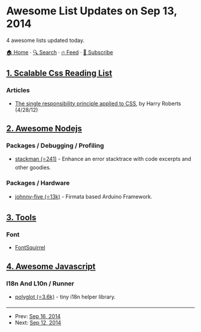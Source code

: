 # Awesome List Updates on Sep 13, 2014

4 awesome lists updated today.

[🏠 Home](/README.md) · [🔍 Search](https://www.trackawesomelist.com/search/) · [🔥 Feed](https://www.trackawesomelist.com/rss.xml) · [📮 Subscribe](https://trackawesomelist.us17.list-manage.com/subscribe?u=d2f0117aa829c83a63ec63c2f&id=36a103854c)



## [1. Scalable Css Reading List](/content/davidtheclark/scalable-css-reading-list/README.md)

### Articles

*   [The single responsibility principle applied to CSS](http://csswizardry.com/2012/04/the-single-responsibility-principle-applied-to-css/), by Harry Roberts (4/28/12)

## [2. Awesome Nodejs](/content/sindresorhus/awesome-nodejs/README.md)

### Packages / Debugging / Profiling

*   [stackman (⭐241)](https://github.com/watson/stackman) - Enhance an error stacktrace with code excerpts and other goodies.

### Packages / Hardware

*   [johnny-five (⭐13k)](https://github.com/rwaldron/johnny-five) - Firmata based Arduino Framework.

## [3. Tools](/content/lvwzhen/tools/README.md)

### Font

*   [FontSquirrel](http://www.fontsquirrel.com/)

## [4. Awesome Javascript](/content/sorrycc/awesome-javascript/README.md)

### I18n And L10n / Runner

*   [polyglot (⭐3.6k)](https://github.com/airbnb/polyglot.js) - tiny i18n helper library.

---

- Prev: [Sep 16, 2014](/content/2014/09/16/README.md)
- Next: [Sep 12, 2014](/content/2014/09/12/README.md)